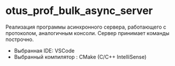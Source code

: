 # otus_prof_bulk_async_server

Реализация программы асинхронного сервера, работающего с протоколом, аналогичным консоли. Сервер принимает команды построчно.

* Выбранная IDE: VSCode
* Выбранный компилятор : CMake (C/С++ IntelliSense)
